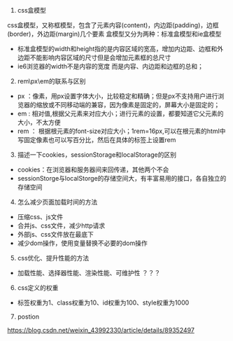 1. css盒模型

css盒模型，又称框模型，包含了元素内容(content)，内边距(padding)，边框(border)，外边距(margin)几个要素
盒模型又分为两种：标准盒模型和ie盒模型
- 标准盒模型的width和height指的是内容区域的宽高，增加内边距、边框和外边距不能影响内容区域的尺寸但是会增加元素框的总尺寸
- ie6浏览器的width不是内容的宽度 而是内容、内边距和边框的总和；

2. rem\px\em的联系与区别

- px ：像素，用px设置字体大小，比较稳定和精确；但是px不支持用户进行浏览器的缩放或不同移动端的兼容，因为像素是固定的，屏幕大小是固定的；
- em : 相对值,根据父元素来对应大小；进行元素的设置，都要知道它父元素的大小，不太方便
- rem ： 根据根元素的font-size对应大小；1rem=16px,可以在根元素的html中写固定像素也可以写百分比，然后在具体的标签上设置rem

3. 描述一下cookies，sessionStorage和localStorage的区别

- cookies：在浏览器和服务器间来回传递，其他两个不会
- sessionStorge与localStorge的存储空间大，有丰富易用的接口，各自独立的存储空间

4. 怎么减少页面加载时间的方法

- 压缩css、js文件
- 合并js、css文件，减少http请求
- 外部js、css文件放在最底下 
- 减少dom操作，使用变量替换不必要的dom操作

5. css优化、提升性能的方法

- 加载性能、选择器性能、渲染性能、可维护性  ？？？

6. css定义的权重

- 标签权重为1、class权重为10、id权重为100、style权重为1000

7. postion 

https://blog.csdn.net/weixin_43992330/article/details/89352497